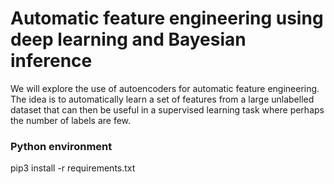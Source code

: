 # Automatic feature engineering using deep learning and Bayesian inference

We will explore the use of autoencoders for automatic feature engineering. The idea is to automatically learn a set of features from a large unlabelled dataset that can then be useful in a supervised learning task where perhaps the number of labels are few.

### Python environment

pip3 install -r requirements.txt
